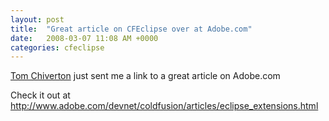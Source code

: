 ```yaml
---
layout: post
title:  "Great article on CFEclipse over at Adobe.com"
date:   2008-03-07 11:08 AM +0000
categories: cfeclipse
---
```

<a href="http://www.rachaelandtom.info/blogs/falken">Tom Chiverton</a> just sent me a link to a great article on Adobe.com

Check it out at <a href="http://www.adobe.com/devnet/coldfusion/articles/eclipse_extensions.html">http://www.adobe.com/devnet/coldfusion/articles/eclipse_extensions.html</a>